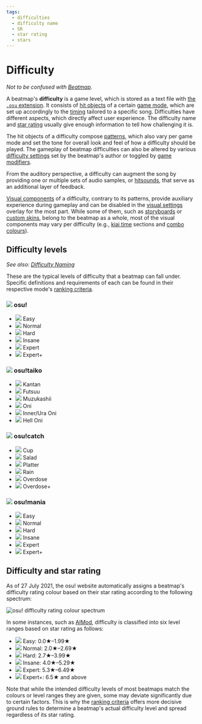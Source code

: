 ```yaml
---
tags:
  - difficulties
  - difficulty name
  - SR
  - star rating
  - stars
---
```


# Difficulty

*Not to be confused with [Beatmap](/wiki/Beatmap).*

A beatmap's **difficulty** is a game level, which is stored as a text file with [the `.osu` extension](/wiki/Client/File_formats/Osu_(file_format)). It consists of [hit objects](/wiki/Gameplay/Hit_object) of a certain [game mode](/wiki/Game_mode), which are set up accordingly to the [timing](/wiki/Beatmapping/Timing_section) tailored to a specific song. Difficulties have different aspects, which directly affect user experience. The difficulty name and [star rating](/wiki/Beatmap/Star_rating) usually give enough information to tell how challenging it is.

The hit objects of a difficulty compose [patterns](/wiki/Beatmap/Pattern), which also vary per game mode and set the tone for overall look and feel of how a difficulty should be played. The gameplay of beatmap difficulties can also be altered by various [difficulty settings](/wiki/Client/Beatmap_editor/Song_Setup#difficulty) set by the beatmap's author or toggled by [game modifiers](/wiki/Gameplay/Game_modifier).

From the auditory perspective, a difficulty can augment the song by providing one or multiple sets of audio samples, or [hitsounds](/wiki/Beatmapping/Hitsound), that serve as an additional layer of feedback.

<!-- TODO: this description of visuals needs to be improved:
  - a separate section;
  - a very small paragraph on every key component, including those from Beatmap#overview;
-->

[Visual components](/wiki/Beatmap) of a difficulty, contrary to its patterns, provide auxiliary experience during gameplay and can be disabled in the [visual settings](/wiki/Client/Interface/Visual_settings) overlay for the most part. While some of them, such as [storyboards](/wiki/Storyboard) or [custom skins](/wiki/Skinning), belong to the beatmap as a whole, most of the visual components may vary per difficulty (e.g., [kiai time](/wiki/Gameplay/Kiai_time) sections and [combo colours](/wiki/Beatmapping/Combo_colour)).

## Difficulty levels

*See also: [Difficulty Naming](/wiki/Ranking_Criteria/Difficulty_naming)*

These are the typical levels of difficulty that a beatmap can fall under. Specific definitions and requirements of each can be found in their respective mode's [ranking criteria](/wiki/Ranking_Criteria).

### ![](/wiki/shared/mode/osu.png) osu!

- ![](/wiki/shared/diff/easy-o.png?20211215) Easy
- ![](/wiki/shared/diff/normal-o.png?20211215) Normal
- ![](/wiki/shared/diff/hard-o.png?20211215) Hard
- ![](/wiki/shared/diff/insane-o.png?20211215) Insane
- ![](/wiki/shared/diff/expert-o.png?20211215) Expert
- ![](/wiki/shared/diff/expertplus-o.png?20211215) Expert+

### ![](/wiki/shared/mode/taiko.png) osu!taiko

- ![](/wiki/shared/diff/easy-t.png?20211215) Kantan
- ![](/wiki/shared/diff/normal-t.png?20211215) Futsuu
- ![](/wiki/shared/diff/hard-t.png?20211215) Muzukashii
- ![](/wiki/shared/diff/insane-t.png?20211215) Oni
- ![](/wiki/shared/diff/expert-t.png?20211215) Inner/Ura Oni
- ![](/wiki/shared/diff/expertplus-t.png?20211215) Hell Oni

### ![](/wiki/shared/mode/catch.png) osu!catch

- ![](/wiki/shared/diff/easy-c.png?20211215) Cup
- ![](/wiki/shared/diff/normal-c.png?20211215) Salad
- ![](/wiki/shared/diff/hard-c.png?20211215) Platter
- ![](/wiki/shared/diff/insane-c.png?20211215) Rain
- ![](/wiki/shared/diff/expert-c.png?20211215) Overdose
- ![](/wiki/shared/diff/expertplus-c.png?20211215) Overdose+

### ![](/wiki/shared/mode/mania.png) osu!mania

- ![](/wiki/shared/diff/easy-m.png?20211215) Easy
- ![](/wiki/shared/diff/normal-m.png?20211215) Normal
- ![](/wiki/shared/diff/hard-m.png?20211215) Hard
- ![](/wiki/shared/diff/insane-m.png?20211215) Insane
- ![](/wiki/shared/diff/expert-m.png?20211215) Expert
- ![](/wiki/shared/diff/expertplus-m.png?20211215) Expert+

## Difficulty and star rating

As of 27 July 2021, the osu! website automatically assigns a beatmap's difficulty rating colour based on their star rating according to the following spectrum:

![osu! difficulty rating colour spectrum](/wiki/shared/star-rating/spectrum.png)

In some instances, such as [AIMod](/wiki/Client/Beatmap_editor/AiMod), difficulty is classified into six level ranges based on star rating as follows:

- ![](/wiki/shared/diff/easy-o.png?20211215) Easy: 0.0★–1.99★
- ![](/wiki/shared/diff/normal-o.png?20211215) Normal: 2.0★–2.69★
- ![](/wiki/shared/diff/hard-o.png?20211215) Hard: 2.7★–3.99★
- ![](/wiki/shared/diff/insane-o.png?20211215) Insane: 4.0★–5.29★
- ![](/wiki/shared/diff/expert-o.png?20211215) Expert: 5.3★–6.49★
- ![](/wiki/shared/diff/expertplus-o.png?20211215) Expert+: 6.5★ and above

Note that while the intended difficulty levels of most beatmaps match the colours or level ranges they are given, some may deviate significantly due to certain factors. This is why the [ranking criteria](/wiki/Ranking_Criteria) offers more decisive ground rules to determine a beatmap's actual difficulty level and spread regardless of its star rating.
